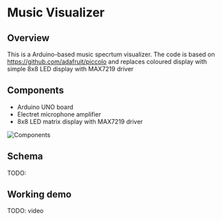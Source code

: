 # Music Visualizer #

## Overview ##

This is a Arduino-based music specrtum visualizer. 
The code is based on https://github.com/adafruit/piccolo and replaces
coloured display with simple 8x8 LED display with MAX7219 driver

## Components ##

- Arduino UNO board
- Electret microphone amplifier
- 8x8 LED matrix display with MAX7219 driver

![Components](http://res.cloudinary.com/zjor-storage/image/upload/v1476738648/arduino_parts_npnilj.jpg)

## Schema ##

TODO:

## Working demo ##

TODO: video
